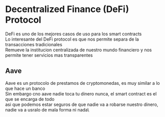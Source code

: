 # Decentralized Finance (DeFi) Protocol

DeFi es uno de los mejores casos de uso para los smart contracts\
Lo interesante del DeFi protocol es que nos permite separa de la transacciones tradicionales\
Remueve la institucion centralizada de nuestro mundo financiero y nos permite tener servicios mas transparentes

## Aave

Aave es un protocolo de prestamos de cryptomonedas, es muy similar a lo que hace un banco\
Sin embargo cno aave nadie toca tu dinero nunca, el smart contract es el que se encarga de todo\
asi que podemos estar seguros de que nadie va a robarse nuestro dinero, nadie va a usralo de mala forma ni nada\
